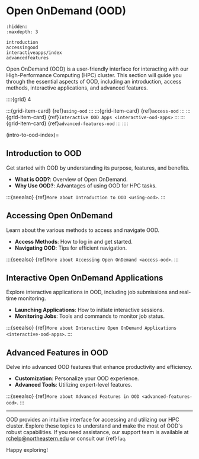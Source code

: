 # Open OnDemand (OOD)

```{toctree}
:hidden:
:maxdepth: 3

introduction
accessingood
interactiveapps/index
advancedfeatures
```

Open OnDemand (OOD) is a user-friendly interface for interacting with our High-Performance Computing (HPC) cluster. This section will guide you through the essential aspects of OOD, including an introduction, access methods, interactive applications, and advanced features.

::::{grid} 4

:::{grid-item-card} {ref}`using-ood`
:::
:::{grid-item-card} {ref}`access-ood`
:::
:::{grid-item-card} {ref}`Interactive OOD Apps <interactive-ood-apps>`
:::
:::{grid-item-card} {ref}`advanced-features-ood`
:::
::::

(intro-to-ood-index)=
## Introduction to OOD
Get started with OOD by understanding its purpose, features, and benefits.

- **What is OOD?**: Overview of Open OnDemand.
- **Why Use OOD?**: Advantages of using OOD for HPC tasks.

:::{seealso}
{ref}`More about Introduction to OOD <using-ood>`.
:::

## Accessing Open OnDemand
Learn about the various methods to access and navigate OOD.

- **Access Methods**: How to log in and get started.
- **Navigating OOD**: Tips for efficient navigation.

:::{seealso}
{ref}`More about Accessing Open OnDemand <access-ood>`.
:::

## Interactive Open OnDemand Applications
Explore interactive applications in OOD, including job submissions and real-time monitoring.

- **Launching Applications**: How to initiate interactive sessions.
- **Monitoring Jobs**: Tools and commands to monitor job status.

:::{seealso}
{ref}`More about Interactive Open OnDemand Applications <interactive-ood-apps>`.
:::

## Advanced Features in OOD
Delve into advanced OOD features that enhance productivity and efficiency.

- **Customization**: Personalize your OOD experience.
- **Advanced Tools**: Utilizing expert-level features.

:::{seealso}
{ref}`More about Advanced Features in OOD <advanced-features-ood>`.
:::

---

OOD provides an intuitive interface for accessing and utilizing our HPC cluster. Explore these topics to understand and make the most of OOD's robust capabilities. If you need assistance, our support team is available at <rchelp@northeastern.edu> or consult our {ref}`faq`.

Happy exploring!
